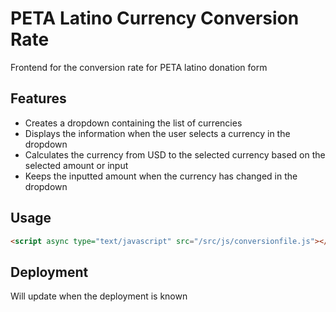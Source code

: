 # PETA Latino Currency Conversion Rate
Frontend for the conversion rate for PETA latino donation form

## Features
- Creates a dropdown containing the list of currencies
- Displays the information when the user selects a currency in the dropdown
- Calculates the currency from USD to the selected currency based on the selected amount or input
- Keeps the inputted amount when the currency has changed in the dropdown

## Usage

```html
<script async type="text/javascript" src="/src/js/conversionfile.js"></script>
```

## Deployment

Will update when the deployment is known
